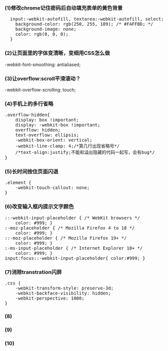 ### (1)修改chrome记住密码后自动填充表单的黄色背景
<pre>
  input:-webkit-autofill, textarea:-webkit-autofill, select:-webkit-autofill {
    background-color: rgb(250, 255, 189); /* #FAFFBD; */
    background-image: none;
    color: rgb(0, 0, 0);
  }
</pre>

### (2)让页面里的字体变清晰，变细用CSS怎么做
-webkit-font-smoothing: antialiased;

### (3)让overflow:scroll平滑滚动？
-webkit-overflow-scrolling: touch; 
### (4)手机上的多行省略
<pre>
.overflow-hidden{
    display: box !important;
    display: -webkit-box !important;
    overflow: hidden;
    text-overflow: ellipsis;
    -webkit-box-orient: vertical;
    -webkit-line-clamp: 4;/*第几行出现省略号*/
    /*text-align:justify;不能和溢出隐藏的代码一起写，会有bug*/
}
</pre>
### (5)长时间按住页面闪退
<pre>
.element {
    -webkit-touch-callout: none;
}
</pre>
### (6)改变输入框内提示文字颜色
<pre>
::-webkit-input-placeholder { /* WebKit browsers */
    color: #999; }
:-moz-placeholder { /* Mozilla Firefox 4 to 18 */
    color: #999; }
::-moz-placeholder { /* Mozilla Firefox 19+ */
    color: #999; }
:-ms-input-placeholder { /* Internet Explorer 10+ */
    color: #999; }
input:focus::-webkit-input-placeholder{ color:#999; } 
</pre>
### (7)消除transtration闪屏
<pre>
.css {
    -webkit-transform-style: preserve-3d;
    -webkit-backface-visibility: hidden;
    -webkit-perspective: 1000;
}
</pre>
### (8)
### (9)
### (10)